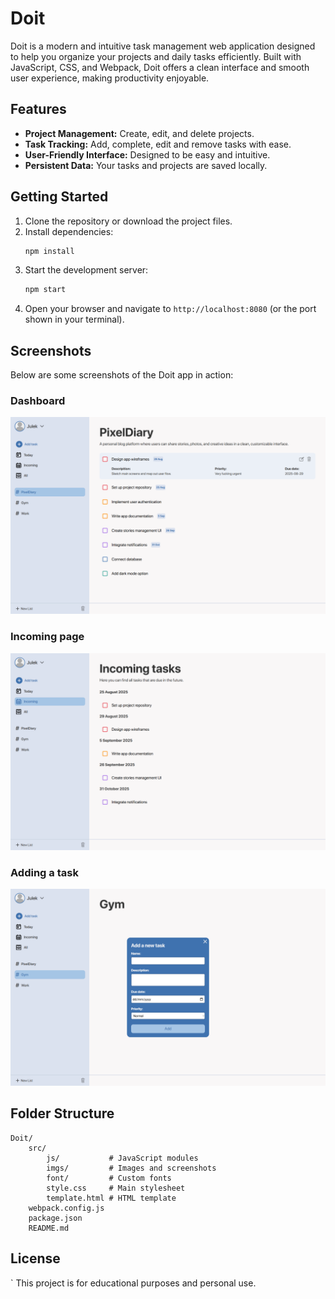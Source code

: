 # Doit

Doit is a modern and intuitive task management web application designed to help you organize your projects and daily tasks efficiently. Built with JavaScript, CSS, and Webpack, Doit offers a clean interface and smooth user experience, making productivity enjoyable.

## Features

- **Project Management:** Create, edit, and delete projects.
- **Task Tracking:** Add, complete, edit and remove tasks with ease.
- **User-Friendly Interface:** Designed to be easy and intuitive.
- **Persistent Data:** Your tasks and projects are saved locally.

## Getting Started

1. Clone the repository or download the project files.
2. Install dependencies:
	 ```sh
	 npm install
	 ```
3. Start the development server:
	 ```sh
	 npm start
	 ```
4. Open your browser and navigate to `http://localhost:8080` (or the port shown in your terminal).

## Screenshots

Below are some screenshots of the Doit app in action:

### Dashboard
![Dashboard](src/imgs/dashboard.png)

### Incoming page
![Incoming page](src/imgs/incoming.png)

### Adding a task
![Project View](src/imgs/addingtask.png)

## Folder Structure

```
Doit/
	src/
		js/           # JavaScript modules
		imgs/         # Images and screenshots
		font/         # Custom fonts
		style.css     # Main stylesheet
		template.html # HTML template
	webpack.config.js
	package.json
	README.md
```

## License
`
This project is for educational purposes and personal use.
